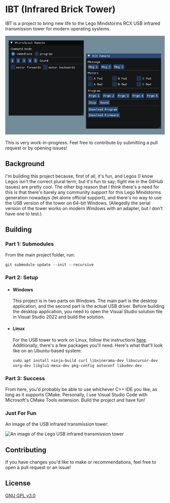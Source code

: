# IBT (Infrared Brick Tower)

IBT is a project to bring new life to the Lego Mindstorms RCX USB infrared transmission tower for modern operating systems.

![A screenshot of the main application.](screenshot.png)

This is very work-in-progress. Feel free to contribute by submitting a pull request or by opening issues!

## Background
I'm building this project because, first of all, it's fun, and Legos (I know Legos isn't the correct plural term, but it's fun to say; fight me in the GitHub issues) are pretty cool. The other big reason that I think there's a need for this is that there's barely any community support for this Lego Mindstorms generation nowadays (let alone official support), and there's no way to use the USB version of the tower on 64-bit Windows. (Allegedly the serial version of the tower works on modern Windows with an adapter, but I don't have one to test.)

## Building

### Part 1: Submodules

From the main project folder, run:
```
git submodule update --init --recursive
```

### Part 2: Setup
- #### Windows
    This project is in two parts on Windows. The main part is the desktop application, and the second part is the actual USB driver. Before building the desktop application, you need to open the Visual Studio solution file in Visual Studio 2022 and build the solution.

- #### Linux
    For the USB tower to work on Linux, follow the instructions [here](https://pbrick.info/index.html-p=178.html).
    Additionally, there's a few packages you'll need. Here's what that'll look like on an Ubuntu-based system:
    ```
    sudo apt install ninja-build curl libxinerama-dev libxcursor-dev xorg-dev libglu1-mesa-dev pkg-config autoconf libudev-dev
    ```

### Part 3: Success

From here, you'd probably be able to use whichever C++ IDE you like, as long as it supports CMake. Personally, I use Visual Studio Code with Microsoft's CMake Tools extension. Build the project and have fun!


### Just For Fun
An image of the USB infrared transmission tower:

![An image of the Lego USB infrared transmission tower](https://github.com/hangrydave/InfraredBrickTower_WinUSB/blob/main/tower.jpg?raw=true)

## Contributing
If you have changes you'd like to make or recommendations, feel free to open a pull request or an issue!

## License
[GNU GPL v3.0](https://choosealicense.com/licenses/gpl-3.0/)
